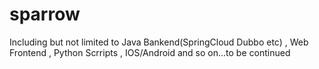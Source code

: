 # sparrow
Including but not limited to Java Bankend(SpringCloud Dubbo etc) , Web Frontend , Python Scrripts , IOS/Android and so on...to be continued
